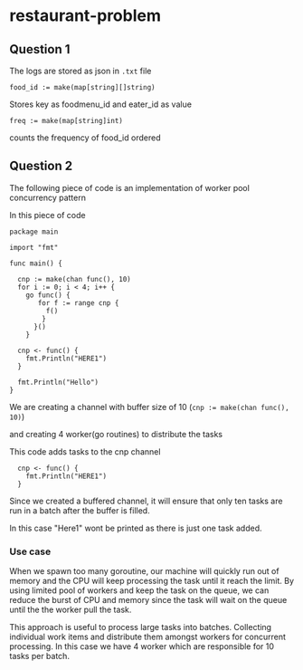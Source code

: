 # restaurant-problem

## Question 1
The logs are stored as json in `.txt` file 
  
	
```
food_id := make(map[string][]string)
```
Stores key as foodmenu_id and eater_id as value 

	
```
freq := make(map[string]int)
```
counts the frequency of food_id ordered



## Question 2
The following piece of code is an implementation of worker pool concurrency pattern 

In this piece of code 
```
package main

import "fmt"

func main() {

  cnp := make(chan func(), 10)
  for i := 0; i < 4; i++ {
    go func() {
       for f := range cnp {
         f()
        }
      }()
    }

  cnp <- func() {
    fmt.Println("HERE1")
  }

  fmt.Println("Hello")
}
```
We are creating a channel with buffer size of 10 (`cnp := make(chan func(), 10)`) 

and creating 4 worker(go routines) to distribute the tasks

This code adds tasks to the cnp channel
```
  cnp <- func() {
    fmt.Println("HERE1")
  }
```
Since we created a buffered channel, it will ensure that only ten tasks are run in a batch after the buffer is filled.

In this case "Here1" wont be printed as there is just one task added.

### Use case
When we spawn too many goroutine, our machine will quickly run out of memory and the CPU will keep processing the task until it reach the limit. By using limited pool of workers and keep the task on the queue, we can reduce the burst of CPU and memory since the task will wait on the queue until the the worker pull the task.

This approach is useful to process large tasks into batches. Collecting individual work items and distribute them amongst workers for concurrent processing.
In this case we have 4 worker which are responsible for 10 tasks per batch.